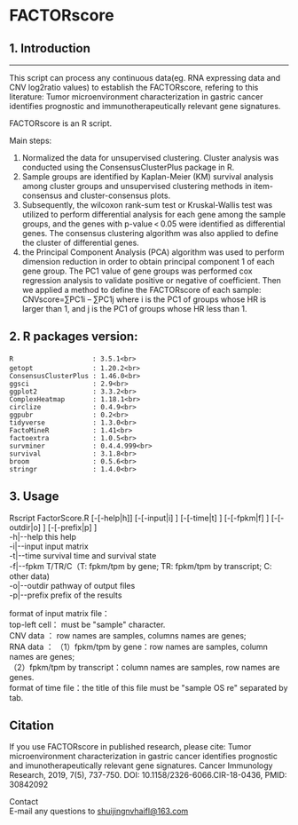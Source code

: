 # FACTORscore

## 1. Introduction
-----------------
This script can process any continuous data(eg. RNA expressing data and CNV log2ratio values) to establish the FACTORscore, refering to this literature: Tumor microenvironment characterization in gastric cancer identifies prognostic and immunotherapeutically relevant gene signatures.

FACTORscore is an R script. 

Main steps: 
1. Normalized the data for unsupervised clustering. Cluster analysis was conducted using the ConsensusClusterPlus package in R. 
2. Sample groups are identified by Kaplan-Meier (KM) survival analysis among cluster groups and unsupervised clustering methods in item-consensus and cluster-consensus plots. 
3. Subsequently, the wilcoxon rank-sum test or Kruskal-Wallis test was utilized to perform differential analysis for each gene among the sample groups, and the genes with p-value < 0.05 were identified as differential genes. The consensus clustering algorithm was also applied to define the cluster of differential genes. 
4. the Principal Component Analysis (PCA) algorithm was used to perform dimension reduction in order to obtain principal component 1 of each gene group. The PC1 value of gene groups was performed cox regression analysis to validate positive or negative of coefficient. Then we applied a method to define the FACTORscore of each sample:
    CNVscore=∑PC1i – ∑PC1j
where i is the PC1 of groups whose HR is larger than 1, and j is the PC1 of groups whose HR less than 1.

## 2. R packages version:
    R　　　　　　　　　　　　: 3.5.1<br>
    getopt　　　　　　　　　: 1.20.2<br>
    ConsensusClusterPlus : 1.46.0<br>
    ggsci                : 2.9<br>
    ggplot2              : 3.3.2<br>
    ComplexHeatmap       : 1.18.1<br>
    circlize             : 0.4.9<br>
    ggpubr               : 0.2<br>
    tidyverse            : 1.3.0<br>
    FactoMineR           : 1.41<br>
    factoextra           : 1.0.5<br>
    survminer            : 0.4.4.999<br>
    survival             : 3.1.8<br>
    broom                : 0.5.6<br>
    stringr              : 1.4.0<br>
   
## 3. Usage
  Rscript FactorScore.R [-[-help|h]] [-[-input|i] <character>] [-[-time|t] <character>] [-[-fpkm|f] <character>] [-[-outdir|o] <character>] [-[-prefix|p] <character>]<br>
    -h|--help      this help<br>
    -i|--input     input matrix<br>
    -t|--time      survival time and survival state<br>
    -f|--fpkm      T/TR/C（T: fpkm/tpm by gene; TR: fpkm/tpm by transcript; C: other data)<br>
    -o|--outdir    pathway of output files<br>
    -p|--prefix    prefix of the results<br>

format of input matrix file：<br>
        top-left cell： must be "sample" character.<br>
        CNV data     ： row names are samples, columns names are genes;<br>
        RNA data     ： （1）fpkm/tpm by gene：row names are samples, column names are genes;<br>
                       （2）fpkm/tpm by transcript：column names are samples, row names are genes.<br>
format of time file：the title of this file must be "sample    OS  re" separated by tab.<br>

## Citation

If you use FACTORscore in published research, please cite: Tumor microenvironment characterization in gastric cancer identifies prognostic and imunotherapeutically relevant gene signatures. Cancer Immunology Research, 2019, 7(5), 737-750. DOI: 10.1158/2326-6066.CIR-18-0436, PMID: 30842092<br>

Contact<br>
E-mail any questions to shuijingnvhaifl@163.com<br>
        
